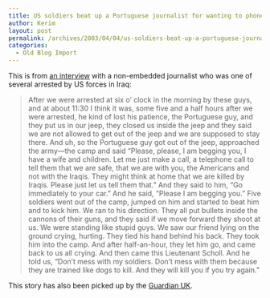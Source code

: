 ```yaml
---
title: US soldiers beat up a Portuguese journalist for wanting to phone his family
author: Kerim
layout: post
permalink: /archives/2003/04/04/us-soldiers-beat-up-a-portuguese-journalist-for-wanting-to-phone-his-family/
categories:
  - Old Blog Import
---
```

This is from <a href="http://www.democracynow.org/scemama.htm" onclick="_gaq.push(['_trackEvent', 'outbound-article', 'http://www.democracynow.org/scemama.htm', 'an interview']);" >an interview</a> with a non-embedded journalist who was one of several arrested by US forces in Iraq:


>   After we were arrested at six o&#8217; clock in the morning by these guys, and at about 11:30 I think it was, some five and a half hours after we were arrested, he kind of lost his patience, the Portuguese guy, and they put us in our jeep, they closed us inside the jeep and they said we are not allowed to get out of the jeep and we are supposed to stay there. And uh, so the Portuguese guy got out of the jeep, approached the army&#8212;the camp and said &#8220;Please, please, I am begging you, I have a wife and children. Let me just make a call, a telephone call to tell them that we are safe, that we are with you, the Americans and not with the Iraqis. They might think at home that we are killed by Iraqis. Please just let us tell them that.&#8221; And they said to him, &#8220;Go immediately to your car.&#8221; And he said, &#8220;Please I am begging you.&#8221; Five soldiers went out of the camp, jumped on him and started to beat him and to kick him. We ran to his direction. They all put bullets inside the cannons of their guns, and they said if we move forward they shoot at us. We were standing like stupid guys. We saw our friend lying on the ground crying, hurting. They tied his hand behind his back. They took him into the camp. And after half-an-hour, they let him go, and came back to us all crying. And then came this Lieutenant Scholl. And he told us, &#8220;Don&#8217;t mess with my soldiers. Don&#8217;t mess with them because they are trained like dogs to kill. And they will kill you if you try again.&#8221;


This story has also been picked up by the <a href="http://media.guardian.co.uk/Print/0,3858,4638309,00.html" onclick="_gaq.push(['_trackEvent', 'outbound-article', 'http://media.guardian.co.uk/Print/0,3858,4638309,00.html', 'Guardian UK']);" >Guardian UK</a>.

